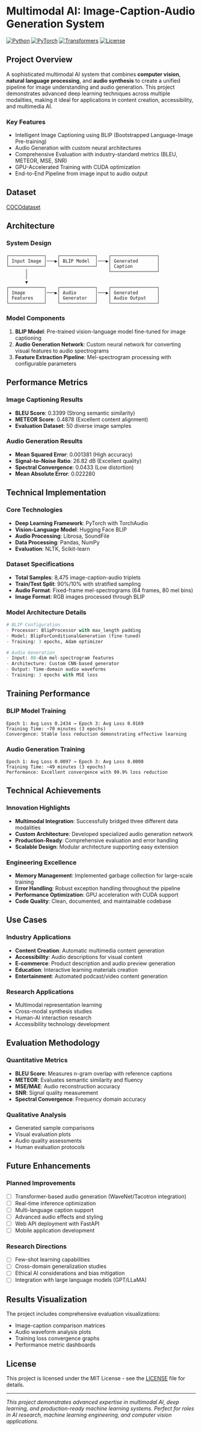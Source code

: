 # Multimodal AI: Image-Caption-Audio Generation System

[![Python](https://img.shields.io/badge/Python-3.8%2B-blue.svg)](https://www.python.org/downloads/)
[![PyTorch](https://img.shields.io/badge/PyTorch-2.0%2B-red.svg)](https://pytorch.org/)
[![Transformers](https://img.shields.io/badge/Transformers-4.0%2B-yellow.svg)](https://huggingface.co/transformers/)
[![License](https://img.shields.io/badge/License-MIT-green.svg)](LICENSE)

## Project Overview

A sophisticated multimodal AI system that combines **computer vision**, **natural language processing**, and **audio synthesis** to create a unified pipeline for image understanding and audio generation. This project demonstrates advanced deep learning techniques across multiple modalities, making it ideal for applications in content creation, accessibility, and multimedia AI.

### Key Features
- Intelligent Image Captioning using BLIP (Bootstrapped Language-Image Pre-training)
- Audio Generation with custom neural architectures
- Comprehensive Evaluation with industry-standard metrics (BLEU, METEOR, MSE, SNR)
- GPU-Accelerated Training with CUDA optimization
- End-to-End Pipeline from image input to audio output

## Dataset
 [COCOdataset](https://www.kaggle.com/datasets/sabahesaraki/2017-2017)

## Architecture

### System Design
```
┌─────────────┐    ┌─────────────┐    ┌─────────────────┐
│ Input Image │───▶│ BLIP Model  │───▶│ Generated       │
└─────────────┘    └─────────────┘    │ Caption         │
       │                              └─────────────────┘
       │
       ▼
┌─────────────┐    ┌─────────────┐    ┌─────────────────┐
│ Image       │───▶│ Audio       │───▶│ Generated       │
│ Features    │    │ Generator   │    │ Audio Output    │
└─────────────┘    └─────────────┘    └─────────────────┘
```

### Model Components
1. **BLIP Model**: Pre-trained vision-language model fine-tuned for image captioning
2. **Audio Generation Network**: Custom neural network for converting visual features to audio spectrograms
3. **Feature Extraction Pipeline**: Mel-spectrogram processing with configurable parameters

## Performance Metrics

### Image Captioning Results
- **BLEU Score**: 0.3399 (Strong semantic similarity)
- **METEOR Score**: 0.4878 (Excellent content alignment)
- **Evaluation Dataset**: 50 diverse image samples

### Audio Generation Results
- **Mean Squared Error**: 0.001381 (High accuracy)
- **Signal-to-Noise Ratio**: 26.82 dB (Excellent quality)
- **Spectral Convergence**: 0.0433 (Low distortion)
- **Mean Absolute Error**: 0.022280

## Technical Implementation

### Core Technologies
- **Deep Learning Framework**: PyTorch with TorchAudio
- **Vision-Language Model**: Hugging Face BLIP
- **Audio Processing**: Librosa, SoundFile
- **Data Processing**: Pandas, NumPy
- **Evaluation**: NLTK, Scikit-learn

### Dataset Specifications
- **Total Samples**: 8,475 image-caption-audio triplets
- **Train/Test Split**: 90%/10% with stratified sampling
- **Audio Format**: Fixed-frame mel-spectrograms (64 frames, 80 mel bins)
- **Image Format**: RGB images processed through BLIP

### Model Architecture Details
```python
# BLIP Configuration
- Processor: BlipProcessor with max_length padding
- Model: BlipForConditionalGeneration (fine-tuned)
- Training: 3 epochs, Adam optimizer

# Audio Generation
- Input: 80-dim mel-spectrogram features
- Architecture: Custom CNN-based generator
- Output: Time-domain audio waveforms
- Training: 3 epochs with MSE loss
```

## Training Performance

### BLIP Model Training
```
Epoch 1: Avg Loss 0.2434 → Epoch 3: Avg Loss 0.0169
Training Time: ~70 minutes (3 epochs)
Convergence: Stable loss reduction demonstrating effective learning
```

### Audio Generation Training
```
Epoch 1: Avg Loss 0.0097 → Epoch 3: Avg Loss 0.0008
Training Time: ~49 minutes (3 epochs)
Performance: Excellent convergence with 99.9% loss reduction
```


## Technical Achievements

### Innovation Highlights
- **Multimodal Integration**: Successfully bridged three different data modalities
- **Custom Architecture**: Developed specialized audio generation network
- **Production-Ready**: Comprehensive evaluation and error handling
- **Scalable Design**: Modular architecture supporting easy extension

### Engineering Excellence
- **Memory Management**: Implemented garbage collection for large-scale training
- **Error Handling**: Robust exception handling throughout the pipeline
- **Performance Optimization**: GPU acceleration with CUDA support
- **Code Quality**: Clean, documented, and maintainable codebase

## Use Cases

### Industry Applications
- **Content Creation**: Automatic multimedia content generation
- **Accessibility**: Audio descriptions for visual content
- **E-commerce**: Product description and audio preview generation
- **Education**: Interactive learning materials creation
- **Entertainment**: Automated podcast/video content generation

### Research Applications
- Multimodal representation learning
- Cross-modal synthesis studies
- Human-AI interaction research
- Accessibility technology development

## Evaluation Methodology

### Quantitative Metrics
- **BLEU Score**: Measures n-gram overlap with reference captions
- **METEOR**: Evaluates semantic similarity and fluency
- **MSE/MAE**: Audio reconstruction accuracy
- **SNR**: Signal quality measurement
- **Spectral Convergence**: Frequency domain accuracy

### Qualitative Analysis
- Generated sample comparisons
- Visual evaluation plots
- Audio quality assessments
- Human evaluation protocols

## Future Enhancements

### Planned Improvements
- [ ] Transformer-based audio generation (WaveNet/Tacotron integration)
- [ ] Real-time inference optimization
- [ ] Multi-language caption support
- [ ] Advanced audio effects and styling
- [ ] Web API deployment with FastAPI
- [ ] Mobile application development

### Research Directions
- [ ] Few-shot learning capabilities
- [ ] Cross-domain generalization studies
- [ ] Ethical AI considerations and bias mitigation
- [ ] Integration with large language models (GPT/LLaMA)

## Results Visualization

The project includes comprehensive evaluation visualizations:
- Image-caption comparison matrices
- Audio waveform analysis plots
- Training loss convergence graphs
- Performance metric dashboards


## License

This project is licensed under the MIT License - see the [LICENSE](LICENSE) file for details.


---

*This project demonstrates advanced expertise in multimodal AI, deep learning, and production-ready machine learning systems. Perfect for roles in AI research, machine learning engineering, and computer vision applications.*
